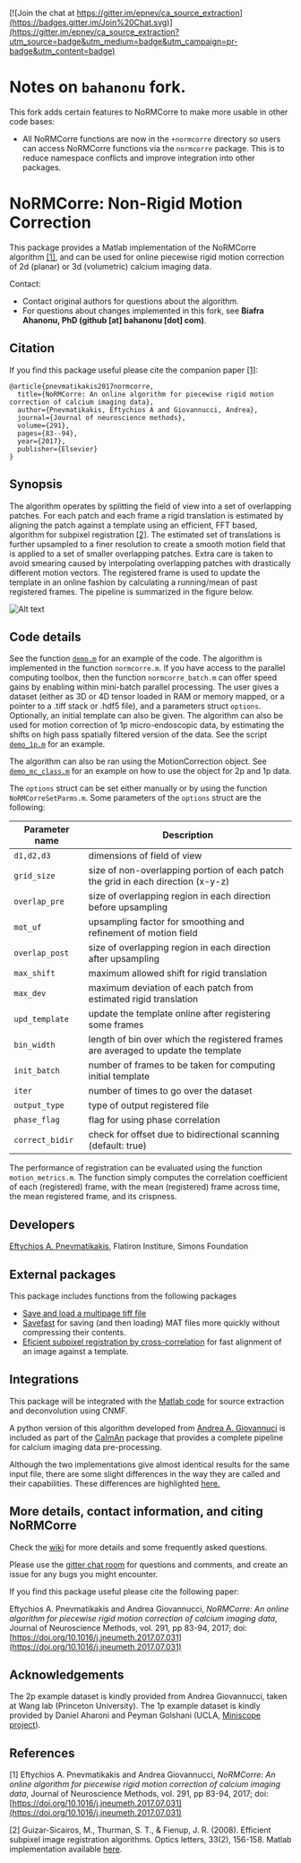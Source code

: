 [![Join the chat at https://gitter.im/epnev/ca_source_extraction](https://badges.gitter.im/Join%20Chat.svg)](https://gitter.im/epnev/ca_source_extraction?utm_source=badge&utm_medium=badge&utm_campaign=pr-badge&utm_content=badge)

# Notes on `bahanonu` fork.

This fork adds certain features to NoRMCorre to make more usable in other code bases:

- All NoRMCorre functions are now in the `+normcorre` directory so users can access NoRMCorre functions via the `normcorre` package. This is to reduce namespace conflicts and improve integration into other packages.

# NoRMCorre: Non-Rigid Motion Correction 
This package provides a Matlab implementation of the NoRMCorre algorithm [[1]](#ref), and can be used for online piecewise rigid motion correction of 2d (planar) or 3d (volumetric) calcium imaging data. 

Contact: 

- Contact original authors for questions about the algorithm.
- For questions about changes implemented in this fork, see __Biafra Ahanonu, PhD (github [at] bahanonu [dot] com)__.

## Citation

If you find this package useful please cite the companion paper [[1]](#ref):

```
@article{pnevmatikakis2017normcorre,
  title={NoRMCorre: An online algorithm for piecewise rigid motion correction of calcium imaging data},
  author={Pnevmatikakis, Eftychios A and Giovannucci, Andrea},
  journal={Journal of neuroscience methods},
  volume={291},
  pages={83--94},
  year={2017},
  publisher={Elsevier}
}
```

## Synopsis

The algorithm operates by splitting the field of view into a set of overlapping patches. For each patch and each frame a rigid translation is estimated by aligning the patch against a template using an efficient, FFT based, algorithm for subpixel registration [[2]](#reg). The estimated set of translations is further upsampled to a finer resolution to create a smooth motion field that is applied to a set of smaller overlapping patches. Extra care is taken to avoid smearing caused by interpolating overlapping patches with drastically different motion vectors. The registered frame is used to update the template in an online fashion by calculating a running/mean of past registered frames. The pipeline is summarized in the figure below.

![Alt text](pipeline.png?raw=true "piecewise rigid motion correction pipeline")

## Code details

See the function [```demo.m```](https://github.com/simonsfoundation/NoRMCorre/blob/master/demo.m) for an example of the code. The algorithm is implemented in the function ```normcorre.m```. If you have access to the parallel computing toolbox, then the function ```normcorre_batch.m``` can offer speed gains by enabling within mini-batch parallel processing. The user gives a dataset (either as 3D or 4D tensor loaded in RAM or memory mapped, or a pointer to a .tiff stack or .hdf5 file), and a parameters struct ```options```. Optionally, an initial template can also be given. The algorithm can also be used for motion correction of 1p micro-endoscopic data, by estimating the shifts on high pass spatially filtered version of the data. See the script [```demo_1p.m```](https://github.com/simonsfoundation/NoRMCorre/blob/master/demo_1p.m) for an example.

The algorithm can also be ran using the MotionCorrection object. See [```demo_mc_class.m```](https://github.com/simonsfoundation/NoRMCorre/blob/master/demo_mc_class.m) for an example on how to use the object for 2p and 1p data.

The ```options``` struct can be set either manually or by using the function ```NoRMCorreSetParms.m```. Some parameters of the ```options``` struct are the following:

| Parameter name | Description |
|----------------|-------------|
| ```d1,d2,d3``` | dimensions of field of view |
| ```grid_size``` | size of non-overlapping portion of each patch the grid in each direction (x-y-z)|
| ```overlap_pre```| size of overlapping region in each direction before upsampling  |
| ```mot_uf```    | upsampling factor for smoothing and refinement of motion field |
| ```overlap_post ``` | size of overlapping region in each direction after upsampling |
| ```max_shift``` | maximum allowed shift for rigid translation | 
| ```max_dev``` | maximum deviation of each patch from estimated rigid translation |
| ```upd_template``` | update the template online after registering some frames |
| ```bin_width``` | length of bin over which the registered frames are averaged to update the template |
| ```init_batch``` | number of frames to be taken for computing initial template |
| ```iter``` | number of times to go over the dataset |
| ```output_type``` | type of output registered file |
| ```phase_flag``` | flag for using phase correlation |
| ```correct_bidir``` | check for offset due to bidirectional scanning (default: true) |

The performance of registration can be evaluated using the function ```motion_metrics.m```. The function simply computes the correlation coefficient of each (registered) frame, with the mean (registered) frame across time, the mean registered frame, and its crispness.

## Developers

[Eftychios A. Pnevmatikakis](https://github.com/epnev), Flatiron Institure, Simons Foundation

## External packages

This package includes functions from the following packages
- [Save and load a multipage tiff file](https://www.mathworks.com/matlabcentral/fileexchange/35684-save-and-load-a-multiframe-tiff-image/content/loadtiff.m)
- [Savefast](https://www.mathworks.com/matlabcentral/fileexchange/39721-save-mat-files-more-quickly) for saving (and then loading) MAT files more quickly without compressing their contents. 
- [Eficient subpixel registration by cross-correlation](https://www.mathworks.com/matlabcentral/fileexchange/18401-efficient-subpixel-image-registration-by-cross-correlation) for fast alignment of an image against a template.

## Integrations 

This package will be integrated with the [Matlab code](https://www.github.com/epnev/ca_source_extraction) for source extraction and deconvolution using CNMF.

A python version of this algorithm developed from [Andrea A. Giovannuci](https://github.com/agiovann) is included as part of the [CaImAn](https://github.com/simonsfoundation/CaImAn) package that provides a complete pipeline for calcium imaging data pre-processing.

Although the two implementations give almost identical results for the same input file, there are some slight differences in the way they are called and their capabilities. These differences are highlighted [here.](https://github.com/simonsfoundation/NoRMCorre/wiki/Differences-between-Matlab-and-Python-implementations)

## More details, contact information, and citing NoRMCorre

Check the [wiki](https://github.com/simonsfoundation/NoRMCorre/wiki) for more details and some frequently asked questions. 

Please use the [gitter chat room](https://gitter.im/epnev/ca_source_extraction?utm_source=badge&utm_medium=badge&utm_campaign=pr-badge&utm_content=badge) for questions and comments, and create an issue for any bugs you might encounter.

If you find this package useful please cite the following paper:

Eftychios A. Pnevmatikakis and Andrea Giovannucci, *NoRMCorre: An online algorithm for piecewise rigid motion correction of calcium imaging data*, Journal of Neuroscience Methods, vol. 291, pp 83-94, 2017; doi: [https://doi.org/10.1016/j.jneumeth.2017.07.031](https://doi.org/10.1016/j.jneumeth.2017.07.031)

## Acknowledgements

The 2p example dataset is kindly provided from Andrea Giovannucci, taken at Wang lab (Princeton University).
The 1p example dataset is kindly provided by Daniel Aharoni and Peyman Golshani (UCLA, [Miniscope project](http://miniscope.org)).

## References 

<a name="ref"></a>[1] Eftychios A. Pnevmatikakis and Andrea Giovannucci, *NoRMCorre: An online algorithm for piecewise rigid motion correction of calcium imaging data*, Journal of Neuroscience Methods, vol. 291, pp 83-94, 2017; doi: [https://doi.org/10.1016/j.jneumeth.2017.07.031](https://doi.org/10.1016/j.jneumeth.2017.07.031)

<a name="reg"></a>[2] Guizar-Sicairos, M., Thurman, S. T., & Fienup, J. R. (2008). Efficient subpixel image registration algorithms. Optics letters, 33(2), 156-158. Matlab implementation available [here](https://www.mathworks.com/matlabcentral/fileexchange/18401-efficient-subpixel-image-registration-by-cross-correlation).
